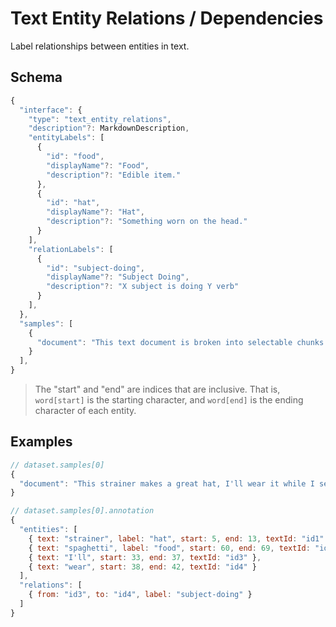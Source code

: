 # Text Entity Relations / Dependencies

Label relationships between entities in text.

## Schema

```javascript
{
  "interface": {
    "type": "text_entity_relations",
    "description"?: MarkdownDescription,
    "entityLabels": [
      {
        "id": "food",
        "displayName"?: "Food",
        "description"?: "Edible item."
      },
      {
        "id": "hat",
        "displayName"?: "Hat",
        "description"?: "Something worn on the head."
      }
    ],
    "relationLabels": [
      {
        "id": "subject-doing",
        "displayName"?: "Subject Doing",
        "description"?: "X subject is doing Y verb"
      }
    ],
  },
  "samples": [
    {
      "document": "This text document is broken into selectable chunks."
    }
  ],
}
```

> The "start" and "end" are indices that are inclusive. That is, `word[start]` is the starting
> character, and `word[end]` is the ending character of each entity.

## Examples

```javascript
// dataset.samples[0]
{
  "document": "This strainer makes a great hat, I'll wear it while I serve spaghetti!"
}

// dataset.samples[0].annotation
{
  "entities": [
    { text: "strainer", label: "hat", start: 5, end: 13, textId: "id1" },
    { text: "spaghetti", label: "food", start: 60, end: 69, textId: "id2" },
    { text: "I'll", start: 33, end: 37, textId: "id3" },
    { text: "wear", start: 38, end: 42, textId: "id4" }
  ],
  "relations": [
    { from: "id3", to: "id4", label: "subject-doing" }
  ]
}
```

